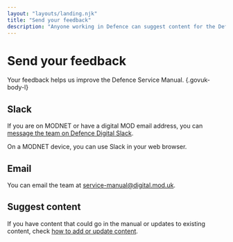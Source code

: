 ```yaml
---
layout: "layouts/landing.njk"
title: "Send your feedback"
description: "Anyone working in Defence can suggest content for the Defence Service Manual. Find out how to add or update content."
---
```


# Send your feedback

Your feedback helps us improve the Defence Service Manual. {.govuk-body-l}

## Slack

If you are on MODNET or have a digital MOD email address, you can [message the team on Defence Digital Slack](https://defencedigital.slack.com/archives/C03L6486PBN/).

On a MODNET device, you can use Slack in your web browser.

## Email

You can email the team at [service-manual@digital.mod.uk](mailto:service-manual@digital.mod.uk).

## Suggest content

If you have content that could go in the manual or updates to existing content, check [how to add or update content](/add-or-update-content/).
